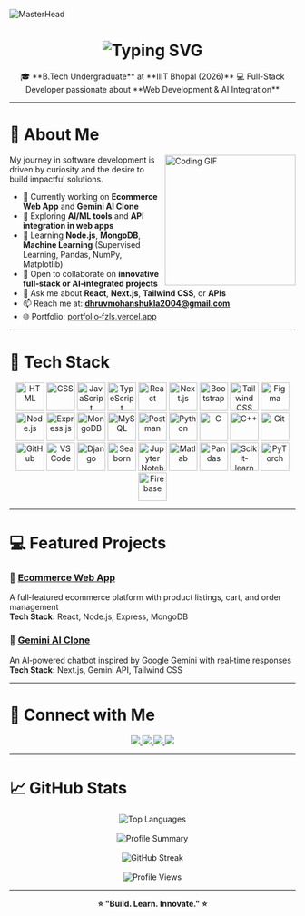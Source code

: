 ![MasterHead](https://capsule-render.vercel.app/api?type=waving&color=gradient&text=Hello!&height=100&section=header)

<h1 align="center">
  <img src="https://readme-typing-svg.herokuapp.com/?font=Righteous&size=35&center=true&vCenter=true&width=500&height=70&duration=4000&lines=Hi+There!+👋;+I'm+Dhruv+Mohan+Shukla!" alt="Typing SVG" />
</h1>

<div align="center">
🎓 **B.Tech Undergraduate** at **IIIT Bhopal (2026)**  
💻 Full-Stack Developer passionate about **Web Development & AI Integration**  
</div>

---

# 🚀 About Me

<div align="left">
  <img align="right" src="https://media4.giphy.com/media/VbnUQpnihPSIgIXuZv/200w.gif" alt="Coding GIF" width="230" />

My journey in software development is driven by curiosity and the desire to build impactful solutions.

- 🔭 Currently working on **Ecommerce Web App** and **Gemini AI Clone**  
- 🤖 Exploring **AI/ML tools** and **API integration in web apps**  
- 🌱 Learning **Node.js**, **MongoDB**, **Machine Learning** (Supervised Learning, Pandas, NumPy, Matplotlib)  
- 👯 Open to collaborate on **innovative full‑stack or AI‑integrated projects**  
- 💬 Ask me about **React**, **Next.js**, **Tailwind CSS**, or **APIs**  
- 📫 Reach me at: **dhruvmohanshukla2004@gmail.com**  
- 🌐 Portfolio: [portfolio‑fzls.vercel.app](https://portfolio-fzls.vercel.app)  
</div>

---

# 🧰 Tech Stack

<div align="center">
  <img width="50" src="https://raw.githubusercontent.com/marwin1991/profile-technology-icons/refs/heads/main/icons/html.png" title="HTML"/>
  <img width="50" src="https://raw.githubusercontent.com/marwin1991/profile-technology-icons/refs/heads/main/icons/css.png" title="CSS"/>
  <img width="50" src="https://raw.githubusercontent.com/marwin1991/profile-technology-icons/refs/heads/main/icons/javascript.png" title="JavaScript"/>
  <img width="50" src="https://raw.githubusercontent.com/marwin1991/profile-technology-icons/refs/heads/main/icons/typescript.png" title="TypeScript"/>
  <img width="50" src="https://upload.wikimedia.org/wikipedia/commons/a/a7/React-icon.svg" title="React"/>
  <img width="50" src="https://raw.githubusercontent.com/marwin1991/profile-technology-icons/refs/heads/main/icons/next_js.png" title="Next.js"/>
  <img width="50" src="https://upload.wikimedia.org/wikipedia/commons/b/b2/Bootstrap_logo.svg" title="Bootstrap"/>
  <img width="50" src="https://upload.wikimedia.org/wikipedia/commons/d/d5/Tailwind_CSS_Logo.svg" title="Tailwind CSS"/>
  <img width="50" src="https://logowik.com/content/uploads/images/figma.jpg" title="Figma"/>
  <img width="50" src="https://upload.wikimedia.org/wikipedia/commons/d/d9/Node.js_logo.svg" title="Node.js"/>
  <img width="50" src="https://upload.wikimedia.org/wikipedia/commons/6/64/Expressjs.png" title="Express.js"/>
  <img width="50" src="https://raw.githubusercontent.com/marwin1991/profile-technology-icons/refs/heads/main/icons/mongodb.png" title="MongoDB"/>
  <img width="50" src="https://1000logos.net/wp-content/uploads/2020/08/MySQL-Logo.jpg" title="MySQL"/>
  <img width="50" src="https://raw.githubusercontent.com/marwin1991/profile-technology-icons/refs/heads/main/icons/postman.png" title="Postman"/>
  <img width="50" src="https://raw.githubusercontent.com/marwin1991/profile-technology-icons/refs/heads/main/icons/python.png" title="Python"/>
  <img width="50" src="https://raw.githubusercontent.com/marwin1991/profile-technology-icons/refs/heads/main/icons/c.png" title="C"/>
  <img width="50" src="https://raw.githubusercontent.com/marwin1991/profile-technology-icons/refs/heads/main/icons/c++.png" title="C++"/>
  <img width="50" src="https://raw.githubusercontent.com/marwin1991/profile-technology-icons/refs/heads/main/icons/git.png" title="Git"/>
  <img width="50" src="https://raw.githubusercontent.com/marwin1991/profile-technology-icons/refs/heads/main/icons/github.png" title="GitHub"/>
  <img width="50" src="https://raw.githubusercontent.com/marwin1991/profile-technology-icons/refs/heads/main/icons/visual_studio_code.png" title="VS Code"/>
  <img width="50" src="https://www.svgrepo.com/show/353657/django-icon.svg" title="Django"/>
  <img width="50" src="https://avatars.githubusercontent.com/u/22799945?s=200&v=4" title="Seaborn"/>
  <img width="50" src="https://raw.githubusercontent.com/marwin1991/profile-technology-icons/refs/heads/main/icons/jupyter_notebook.png" title="Jupyter Notebook"/>
  <img width="50" src="https://upload.wikimedia.org/wikipedia/commons/2/21/Matlab_Logo.png" title="Matlab"/>
  <img width="50" src="https://pandas.pydata.org/static/img/pandas_mark.svg" title="Pandas"/>
  <img width="50" src="https://upload.wikimedia.org/wikipedia/commons/0/05/Scikit_learn_logo_small.svg" title="Scikit-learn"/>
  <img width="50" src="https://upload.wikimedia.org/wikipedia/commons/1/10/PyTorch_logo_icon.svg" title="PyTorch"/>
  <img width="50" src="https://firebase.google.com/downloads/brand-guidelines/PNG/logo-logomark.png" title="Firebase"/>
</div>

---

# 💻 Featured Projects

### 🛒 [Ecommerce Web App](https://project-12-3.onrender.com/)  
A full‑featured ecommerce platform with product listings, cart, and order management  
**Tech Stack:** React, Node.js, Express, MongoDB

### 🤖 [Gemini AI Clone](https://gemini-clone-tawny-ten.vercel.app/)  
An AI‑powered chatbot inspired by Google Gemini with real‑time responses  
**Tech Stack:** Next.js, Gemini API, Tailwind CSS

---

# 🤝 Connect with Me

<p align="center">
  <a href="https://www.linkedin.com/in/dhruvmohanshukla" target="_blank">
    <img src="https://img.shields.io/badge/LinkedIn-%230077B5.svg?style=for-the-badge&logo=linkedin&logoColor=white"/>
  </a>
  <a href="mailto:dhruvmohanshukla2004@gmail.com">
    <img src="https://img.shields.io/badge/Gmail-D14836?style=for-the-badge&logo=gmail&logoColor=white"/>
  </a>
  <a href="https://www.leetcode.com/dhruv_2_1234" target="_blank">
    <img src="https://img.shields.io/badge/LeetCode-FFA116?style=for-the-badge&logo=leetcode&logoColor=black"/>
  </a>
  <a href="https://kaggle.com/dhruvmohanshukla" target="_blank">
    <img src="https://img.shields.io/badge/Kaggle-20BEFF?style=for-the-badge&logo=kaggle&logoColor=white"/>
  </a>
</p>

---

# 📈 GitHub Stats

<div align="center">
  <img src="https://github-readme-stats.vercel.app/api/top-langs?username=dhruvmohan867&layout=compact&theme=tokyonight" alt="Top Languages" />
  <br/><br/>
  <img src="https://github-profile-summary-cards.vercel.app/api/cards/profile-details?username=dhruvmohan867&theme=tokyonight" alt="Profile Summary" />
  <br/><br/>
  <img src="https://streak-stats.demolab.com?user=dhruvmohan867&theme=tokyonight&border_radius=10" alt="GitHub Streak" />
  <br/><br/>
  <img src="https://komarev.com/ghpvc/?username=dhruvmohan867&style=flat-square&color=blue" alt="Profile Views" />
</div>

---

<p align="center"><strong>⭐️ "Build. Learn. Innovate." ⭐️</strong></p>
